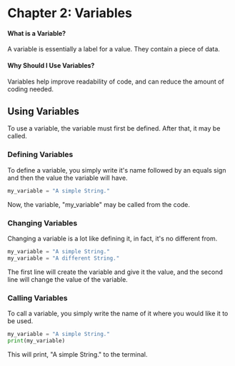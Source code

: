 # Chapter 2: Variables

#### What is a Variable?

A variable is essentially a label for a value. They contain a piece of data.

#### Why Should I Use Variables?

Variables help improve readability of code, and can reduce the amount of coding needed.

## Using Variables

To use a variable, the variable must first be defined. After that, it may be called.

### Defining Variables

To define a variable, you simply write it's name followed by an equals sign and then the value the variable will have.

```py
my_variable = "A simple String."
```

Now, the variable, "my\_variable" may be called from the code.

### Changing Variables

Changing a variable is a lot like defining it, in fact, it's no different from.

```py
my_variable = "A simple String."
my_variable = "A different String."
```

The first line will create the variable and give it the value, and the second line will change the value of the variable.

### Calling Variables

To call a variable, you simply write the name of it where you would like it to be used.

```py
my_variable = "A simple String."
print(my_variable)
```

This will print, "A simple String." to the terminal.


